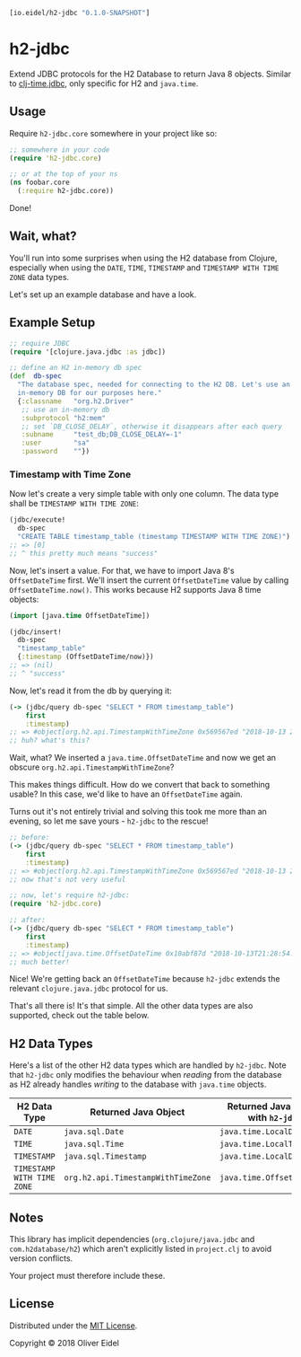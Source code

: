 ``` clojure
[io.eidel/h2-jdbc "0.1.0-SNAPSHOT"]
```

# h2-jdbc

Extend JDBC protocols for the H2 Database to return Java 8
objects. Similar to [clj-time.jdbc], only specific for H2 and
`java.time`.

## Usage

Require `h2-jdbc.core` somewhere in your project like so:

``` clojure
;; somewhere in your code
(require 'h2-jdbc.core)

;; or at the top of your ns
(ns foobar.core
  (:require h2-jdbc.core))
```

Done!

## Wait, what?

You'll run into some surprises when using the H2 database from
Clojure, especially when using the `DATE`, `TIME`, `TIMESTAMP` and
`TIMESTAMP WITH TIME ZONE` data types.

Let's set up an example database and have a look.

## Example Setup

``` clojure
;; require JDBC
(require '[clojure.java.jdbc :as jdbc])

;; define an H2 in-memory db spec
(def  db-spec
  "The database spec, needed for connecting to the H2 DB. Let's use an
  in-memory DB for our purposes here."
  {:classname   "org.h2.Driver"
   ;; use an in-memory db
   :subprotocol "h2:mem"
   ;; set `DB_CLOSE_DELAY`, otherwise it disappears after each query
   :subname     "test_db;DB_CLOSE_DELAY=-1"
   :user        "sa"
   :password    ""})
```

### Timestamp with Time Zone

Now let's create a very simple table with only one column. The data
type shall be `TIMESTAMP WITH TIME ZONE`:

``` clojure
(jdbc/execute!
  db-spec
  "CREATE TABLE timestamp_table (timestamp TIMESTAMP WITH TIME ZONE)")
;; => [0]
;; ^ this pretty much means "success"
```

Now, let's insert a value. For that, we have to import Java 8's
`OffsetDateTime` first. We'll insert the current `OffsetDateTime`
value by calling `OffsetDateTime.now()`. This works because H2
supports Java 8 time objects:

``` clojure
(import [java.time OffsetDateTime])

(jdbc/insert!
  db-spec
  "timestamp_table"
  {:timestamp (OffsetDateTime/now)})
;; => (nil)
;; ^ "success"
```

Now, let's read it from the db by querying it:

``` clojure
(-> (jdbc/query db-spec "SELECT * FROM timestamp_table")
    first
    :timestamp)
;; => #object[org.h2.api.TimestampWithTimeZone 0x569567ed "2018-10-13 21:28:54.401+02"]
;; huh? what's this?
```

Wait, what? We inserted a `java.time.OffsetDateTime` and now we get an
obscure `org.h2.api.TimestampWithTimeZone`?

This makes things difficult. How do we convert that back to something
usable? In this case, we'd like to have an `OffsetDateTime` again.

Turns out it's not entirely trivial and solving this took me more than
an evening, so let me save yours - `h2-jdbc` to the rescue!

``` clojure
;; before:
(-> (jdbc/query db-spec "SELECT * FROM timestamp_table")
    first
    :timestamp)
;; => #object[org.h2.api.TimestampWithTimeZone 0x569567ed "2018-10-13 21:28:54.401+02"]
;; now that's not very useful

;; now, let's require h2-jdbc:
(require 'h2-jdbc.core)

;; after:
(-> (jdbc/query db-spec "SELECT * FROM timestamp_table")
    first
    :timestamp)
;; => #object[java.time.OffsetDateTime 0x10abf87d "2018-10-13T21:28:54.401+02:00"]
;; much better!
```

Nice! We're getting back an `OffsetDateTime` because `h2-jdbc` extends
the relevant `clojure.java.jdbc` protocol for us.

That's all there is! It's that simple. All the other data types are
also supported, check out the table below.

## H2 Data Types

Here's a list of the other H2 data types which are handled by
`h2-jdbc`. Note that `h2-jdbc` only modifies the behaviour when
*reading* from the database as H2 already handles *writing* to the
database with `java.time` objects.

| H2 Data Type | Returned Java Object | Returned Java Object with `h2-jdbc` |
| ------------ | -------------------- | ----------------------------------- |
| `DATE`       | `java.sql.Date`      | `java.time.LocalDate`               |
| `TIME`       | `java.sql.Time`      | `java.time.LocalTime`               |
| `TIMESTAMP`  | `java.sql.Timestamp` | `java.time.LocalDateTime`           |
| `TIMESTAMP WITH TIME ZONE` |`org.h2.api.TimestampWithTimeZone` | `java.time.OffsetDateTime` |

## Notes

This library has implicit dependencies (`org.clojure/java.jdbc` and
`com.h2database/h2`) which aren't explicitly listed in `project.clj`
to avoid version conflicts.

Your project must therefore include these.

## License

Distributed under the [MIT License].

Copyright © 2018 Oliver Eidel


<!-- Links -->

[clj-time.jdbc]: https://github.com/clj-time/clj-time/blob/master/src/clj_time/jdbc.clj
[MIT license]: https://raw.githubusercontent.com/olieidel/h2-jdbc/master/LICENSE
